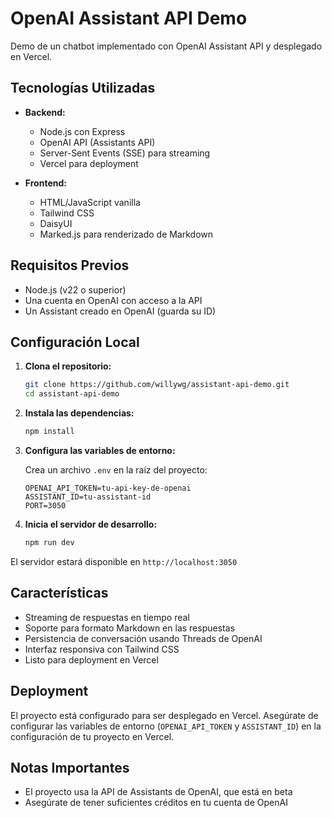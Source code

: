 # OpenAI Assistant API Demo

Demo de un chatbot implementado con OpenAI Assistant API y desplegado en Vercel.

## Tecnologías Utilizadas

- **Backend:**
  - Node.js con Express
  - OpenAI API (Assistants API)
  - Server-Sent Events (SSE) para streaming
  - Vercel para deployment

- **Frontend:**
  - HTML/JavaScript vanilla
  - Tailwind CSS
  - DaisyUI
  - Marked.js para renderizado de Markdown

## Requisitos Previos

- Node.js (v22 o superior)
- Una cuenta en OpenAI con acceso a la API
- Un Assistant creado en OpenAI (guarda su ID)

## Configuración Local

1. **Clona el repositorio:**
   ```bash
   git clone https://github.com/willywg/assistant-api-demo.git
   cd assistant-api-demo
   ```

2. **Instala las dependencias:**
   ```bash
   npm install
   ```

3. **Configura las variables de entorno:**
   
   Crea un archivo `.env` en la raíz del proyecto:
   ```plaintext
   OPENAI_API_TOKEN=tu-api-key-de-openai
   ASSISTANT_ID=tu-assistant-id
   PORT=3050
   ```

4. **Inicia el servidor de desarrollo:**
   ```bash
   npm run dev
   ```

El servidor estará disponible en `http://localhost:3050`


## Características

- Streaming de respuestas en tiempo real
- Soporte para formato Markdown en las respuestas
- Persistencia de conversación usando Threads de OpenAI
- Interfaz responsiva con Tailwind CSS
- Listo para deployment en Vercel

## Deployment

El proyecto está configurado para ser desplegado en Vercel. Asegúrate de configurar las variables de entorno (`OPENAI_API_TOKEN` y `ASSISTANT_ID`) en la configuración de tu proyecto en Vercel.

## Notas Importantes

- El proyecto usa la API de Assistants de OpenAI, que está en beta
- Asegúrate de tener suficientes créditos en tu cuenta de OpenAI
